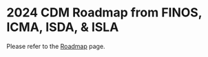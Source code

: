 # 2024 CDM Roadmap from FINOS, ICMA, ISDA, & ISLA

Please refer to the [Roadmap](roadmap.md) page. 

